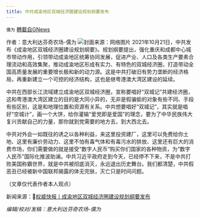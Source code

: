 ```yaml
---
title: 中共成渝地区双城经济圈建设规划纲要发布
---
```

`儒为` [轉載自GNews](https://gnews.org/zh-hans/1607811/)

作者：意大利达芬奇农场-儒为
![](https://assets.gnews.org/wp-content/uploads/2021/10/双城记.jpeg)封面来源：网络图片
2021年10月21日，中共发布《成渝地区双城经济圈建设规划纲要》。规划纲要提出，强化重庆和成都中心城市带动作用，引领带动成渝地区统筹协同发展，促进产业、人口及各类生产要素合理流动和高效集聚，推动成渝地区形成有实力、有特色的双城经济圈，打造带动全国高质量发展的重要增长极和新的动力源。这是中共打破旧有势力垄断的经济格局，再重新建立一个可控的经济结构，这也是继粤港澳大湾区建设的延续。

中共在西部长江流域建立成渝地区双城经济圈，宣称要唱好“双城记”共建经济圈，这和粤港澳大湾区建立的目的是大同小异的，无非是假骗偷的对象有些不同、手段有些区别，这是和地理位置和资源有关系。中共想要唱好“双城记”，其实就是唱好“空城计”，画一个大饼，给你灌输“爱党即是爱国”的理念，要为了中华民族伟大复兴贡献自己的力量，那你就到党需要的地方去，到大西北去。

中共对外会一如既往的诱之以各种利益，来这里投资建厂，这里可以免费给你土地、这里有廉价劳动力、这里不怕有毒气体和有毒污水的排放、这里还有巨大的消费市场，你们需要做的就是接受“数字人民币”购买你们国家的各种物资，为“数字人民币”国际化推波助澜。中共习近平政府走到今天，已经停不下来，不是中共打败美国称霸世界，就是中共被彻底消灭，永远退出历史舞台。我们都清楚，中共假恶丑已经被新中国联邦揭露的体无完肤，灭亡只是时间问题。

（文章仅代表作者本人观点）

新闻来源：🔗[权威快报丨成渝地区双城经济圈建设规划纲要发布](http://www.news.cn/politics/2021-10/20/c_1127978182.htm)

*编辑/校对/发稿：意大利达芬奇农场-儒为*
